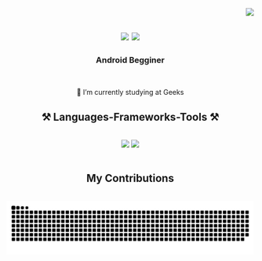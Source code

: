 <img align="right" src="https://visitor-badge.laobi.icu/badge?page_id=aruyume.aruyume" />

<h1 align="center">
    <img src="https://readme-typing-svg.herokuapp.com/?font=Righteous&size=35&color=FFA500&center=true&vCenter=true&width=500&height=70&duration=2000&lines=Hi+There!+👋;" />
    <img src="https://readme-typing-svg.herokuapp.com/?font=Righteous&size=35&color=FFD700&center=true&vCenter=true&width=500&height=70&duration=2000&lines=I'm+Aruuke;" />
</h1>

<h3 align="center">Android Begginer</h3>

<br/>

<div align="center">
 
 🔭 I’m currently studying at Geeks

 </div>
 
<h2 align="center">⚒ Languages-Frameworks-Tools ⚒</h2>
<br/>
<div align="center">
    <img src="https://skillicons.dev/icons?i=css,github,figma,git" />
    <img src="https://skillicons.dev/icons?i=python,javascript,firebase,java,kotlin" /><br>
</div>

<br/>

<div align="center">
  <h2> My Contributions </h2>
  <br>
  <img alt="snake eating my contributions" src="https://raw.githubusercontent.com/salesp07/salesp07/output/github-contribution-grid-snake.svg" />
  
  <br/><br/><br/>
</div>
